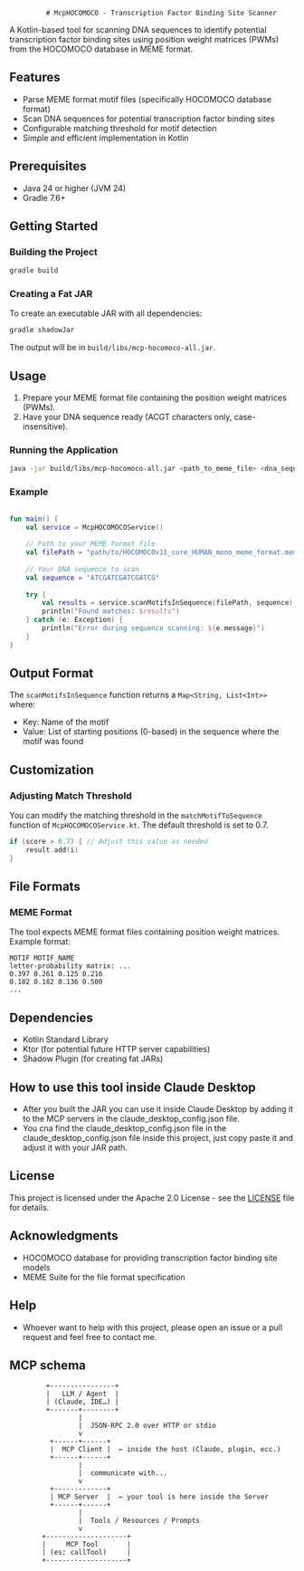              # McpHOCOMOCO - Transcription Factor Binding Site Scanner

A Kotlin-based tool for scanning DNA sequences to identify potential transcription factor binding sites using position weight matrices (PWMs) from the HOCOMOCO database in MEME format.

## Features

- Parse MEME format motif files (specifically HOCOMOCO database format)
- Scan DNA sequences for potential transcription factor binding sites
- Configurable matching threshold for motif detection
- Simple and efficient implementation in Kotlin

## Prerequisites

- Java 24 or higher (JVM 24)
- Gradle 7.6+

## Getting Started

### Building the Project

```bash
gradle build
```

### Creating a Fat JAR

To create an executable JAR with all dependencies:

```bash
gradle shadowJar
```

The output will be in `build/libs/mcp-hocomoco-all.jar`.

## Usage

1. Prepare your MEME format file containing the position weight matrices (PWMs).
2. Have your DNA sequence ready (ACGT characters only, case-insensitive).

### Running the Application

```bash
java -jar build/libs/mcp-hocomoco-all.jar <path_to_meme_file> <dna_sequence>
```

### Example

```kotlin

fun main() {
    val service = McpHOCOMOCOService()
    
    // Path to your MEME format file
    val filePath = "path/to/HOCOMOCOv11_core_HUMAN_mono_meme_format.meme"
    
    // Your DNA sequence to scan
    val sequence = "ATCGATCGATCGATCG"
    
    try {
        val results = service.scanMotifsInSequence(filePath, sequence)
        println("Found matches: $results")
    } catch (e: Exception) {
        println("Error during sequence scanning: ${e.message}")
    }
}
```

## Output Format

The `scanMotifsInSequence` function returns a `Map<String, List<Int>>` where:
- Key: Name of the motif
- Value: List of starting positions (0-based) in the sequence where the motif was found

## Customization

### Adjusting Match Threshold

You can modify the matching threshold in the `matchMotifToSequence` function of `McpHOCOMOCOService.kt`. The default threshold is set to 0.7.

```kotlin
if (score > 0.7) { // Adjust this value as needed
    result.add(i)
}
```

## File Formats

### MEME Format

The tool expects MEME format files containing position weight matrices. Example format:

```
MOTIF MOTIF_NAME
letter-probability matrix: ...
0.397 0.261 0.125 0.216
0.182 0.182 0.136 0.500
...
```

## Dependencies

- Kotlin Standard Library
- Ktor (for potential future HTTP server capabilities)
- Shadow Plugin (for creating fat JARs)

## How to use this tool inside Claude Desktop
- After you built the JAR you can use it inside Claude Desktop by adding it to the MCP servers in the claude_desktop_config.json file.
- You cna find the claude_desktop_config.json file in the claude_desktop_config.json file inside this project, just copy paste it and adjust it with your JAR path.

## License

This project is licensed under the Apache 2.0 License - see the [LICENSE](LICENSE) file for details.

## Acknowledgments

- HOCOMOCO database for providing transcription factor binding site models
- MEME Suite for the file format specification
## Help 
- Whoever want to help with this project, please open an issue or a pull request and feel free to contact me.
## MCP schema

             +----------------+
             |   LLM / Agent  |
             | (Claude, IDE…) |
             +-------+--------+
                     |
                     |  JSON-RPC 2.0 over HTTP or stdio
                     v
              +------+------+
              |  MCP Client |  ← inside the host (Claude, plugin, ecc.)
              +------+------+
                     |
                     |  communicate with...
                     v
              +-------------+
              | MCP Server  |  ← your tool is here inside the Server
              +------+------+
                     |
                     |  Tools / Resources / Prompts
                     v
            +--------------------+
            |     MCP Tool       |
            | (es: callTool)     |
            +--------------------+
